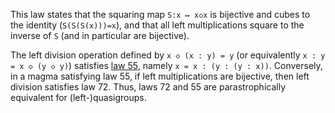 This law states that the squaring map `S:x ↦ x◇x` is bijective and cubes to the identity (`S(S(S(x)))=x`), and that all left multiplications square to the inverse of `S` (and in particular are bijective).

The left division operation defined by `x ◇ (x : y) = y` (or equivalently `x : y = x ◇ (y ◇ y)`) satisfies [law 55](https://teorth.github.io/equational_theories/implications/?55), namely `x = x : (y : (y : x))`.  Conversely, in a magma satisfying law 55, if left multiplications are bijective, then left division satisfies law 72.  Thus, laws 72 and 55 are parastrophically equivalent for (left-)quasigroups.
